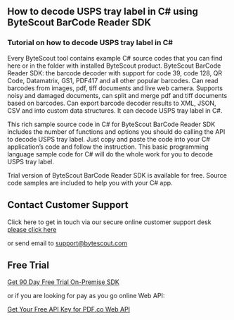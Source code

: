 ## How to decode USPS tray label in C# using ByteScout BarCode Reader SDK

### Tutorial on how to decode USPS tray label in C#

Every ByteScout tool contains example C# source codes that you can find here or in the folder with installed ByteScout product. ByteScout BarCode Reader SDK: the barcode decoder with support for code 39, code 128, QR Code, Datamatrix, GS1, PDF417 and all other popular barcodes. Can read barcodes from images, pdf, tiff documents and live web camera. Supports noisy and damaged documents, can split and merge pdf and tiff documents based on barcodes. Can export barcode decoder results to XML, JSON, CSV and into custom data structures. It can decode USPS tray label in C#.

This rich sample source code in C# for ByteScout BarCode Reader SDK includes the number of functions and options you should do calling the API to decode USPS tray label. Just copy and paste the code into your C# application’s code and follow the instruction. This basic programming language sample code for C# will do the whole work for you to decode USPS tray label.

Trial version of ByteScout BarCode Reader SDK is available for free. Source code samples are included to help you with your C# app.

## Contact Customer Support

Click here to get in touch via our secure online customer support desk [please click here](https://bytescout.zendesk.com/hc/en-us/requests/new?subject=ByteScout%20BarCode%20Reader%20SDK%20Question)

or send email to [support@bytescout.com](mailto:support@bytescout.com?subject=ByteScout%20BarCode%20Reader%20SDK%20Question) 

## Free Trial

[Get 90 Day Free Trial On-Premise SDK](https://bytescout.com/download/web-installer?utm_source=github-readme)

or if you are looking for pay as you go online Web API:

[Get Your Free API Key for PDF.co Web API](https://pdf.co/documentation/api?utm_source=github-readme)